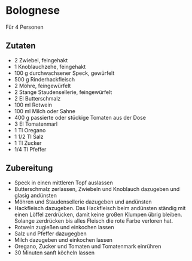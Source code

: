 # Bolognese
Für 4 Personen
## Zutaten
* 2 Zwiebel, feingehakt
* 1 Knoblauchzehe, feingehakt
* 100 g durchwachsener Speck, gewürfelt
* 500 g Rinderhackfleisch
* 2 Möhre, feingewürfelt
* 2 Stange Staudensellerie, feingewürfelt
* 2 El Butterschmalz
* 100 ml Rotwein
* 100 ml Milch oder Sahne
* 400 g passierte oder stückige Tomaten aus der Dose
* 3 El Tomatenmarl
* 1 Tl Oregano
* 1 1/2 Tl Salz
* 1 Tl Zucker
* 1/4 Tl Pfeffer
  
 ## Zubereitung
 * Speck in einen mittleren Topf auslassen
 * Butterschmalz zerlassen, Zwiebeln und Knoblauch dazugeben und glasig andünsten
 * Möhren und Staudensellerie dazugeben und andünsten
 * Hackfleisch dazugeben. Das Hackfleisch beim andünsten ständig mit einen Löffel zerdrücken, damit keine großen Klumpen übrig bleiben. Solange zerdrücken bis alles Fleisch die rote Farbe verloren hat.
 * Rotwein zugießen und einkochen lassen
 * Salz und Pfeffer dazugegben
 * Milch dazugeben und einkochen lassen
 * Oregano, Zucker und Tomaten und Tomatenmark einrühren
 * 30 Minuten sanft köcheln lassen